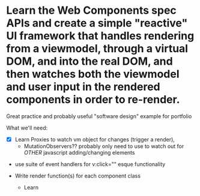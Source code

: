 # Learn the Web Components spec APIs and create a simple "reactive" UI framework that handles rendering from a viewmodel, through a virtual DOM, and into the real DOM, and then watches both the viewmodel and user input in the rendered components in order to re-render.

 Great practice and probably useful "software design" example for portfolio

What we'll need:

- [x] Learn Proxies to watch vm object for changes (trigger a render), 
	- MutationObservers?? probably only need to use to watch out for *OTHER* javascript adding/changing elements
- use suite of event handlers for v:click="" esque functionality
	

- Write render function(s) for each component class
	- Learn <template> and <slot name="foo"> / [slot="foo"]
	- use Lodash template syntax? no, that won't parse as valid html. will need to use custom attributes (not data-) and es6 template literals `${}` or handlebars-esque `{{}}`

- Learn basic shadow dom

a very basic Virtual DOM:
- simple list of inbuilt els from list of strings
- classlist-esque generalisation of space-separated attribute values
- attr (dataset and getAttribute/setAttribute)
- innerhtml
- outerhtml

for deep live-objects, make each property **return a live-object** that also has the next net of properties.
each accessor (. or []) is string of chained function calls, like a lambda or whatever 

liveObject.prop1.subProp

[ ] 